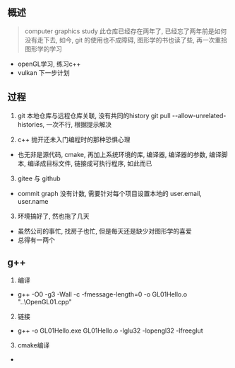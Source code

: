 
## 概述
> computer graphics study
> 此仓库已经存在两年了, 已经忘了两年前是如何没有走下去, 如今, git 的使用也不成障碍, 图形学的书也读了些, 再一次重拾图形学的学习
- openGL学习, 练习c++
- vulkan 下一步计划

## 过程
1. git 本地仓库与远程仓库关联, 没有共同的history
git pull --allow-unrelated-histories, 一次不行, 根据提示解决

2. c++ 抛开还未入门编程时的那种恐惧心理
- 也无非是源代码, cmake, 再加上系统环境的库, 编译器, 编译器的参数, 编译脚本, 编译成目标文件, 链接成可执行程序, 如此而已

3. gitee 与 github
- commit graph 没有计数, 需要针对每个项目设置本地的 user.email, user.name

3. 环境搞好了, 然也拖了几天 
- 虽然公司的事忙, 找房子也忙, 但是每天还是缺少对图形学的喜爱
- 总得有一两个

## g++ 
1. 编译
- g++ -O0 -g3 -Wall -c -fmessage-length=0 -o GL01Hello.o "..\\OpenGL01.cpp" 

2. 链接
- g++ -o GL01Hello.exe GL01Hello.o -lglu32 -lopengl32 -lfreeglut

3. cmake编译
- 

